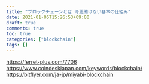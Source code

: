 ```yaml
---
title: "ブロックチェーンとは 今更聞けない基本の仕組み"
date: 2021-01-05T15:26:53+09:00
draft: true
comments: true
toc: true
categories: ["blockchain"]
tags: []
---
```


https://ferret-plus.com/7706
https://www.coindeskjapan.com/keywords/blockchain/
https://bitflyer.com/ja-jp/miyabi-blockchain
